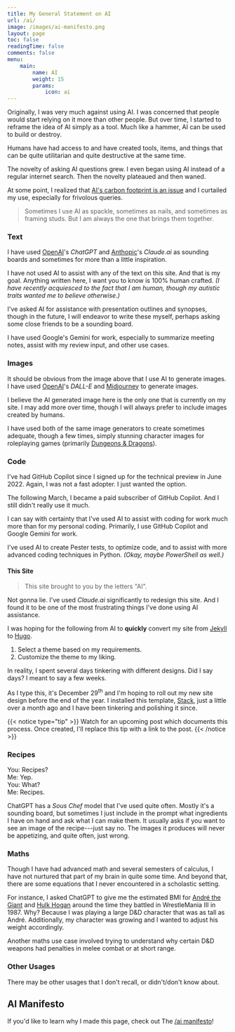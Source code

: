 ```yaml
---
title: My General Statement on AI
url: /ai/
image: /images/ai-manifesto.png
layout: page
toc: false
readingTime: false
comments: false
menu: 
    main:
        name: AI
        weight: 15
        params:
            icon: ai
---
```


Originally, I was very much against using AI.
I was concerned that people would start relying on it more than other people.
But over time, I started to reframe the idea of AI simply as a tool.
Much like a hammer, AI can be used to build or destroy.

Humans have had access to and have created tools, items, and things that can be quite utilitarian and quite destructive at the same time.

The novelty of asking AI questions grew.
I even began using AI instead of a regular internet search.
Then the novelty plateaued and then waned.

At some point, I realized that [AI's carbon footprint is an issue](https://www.nature.com/articles/s41598-024-54271-x) and I curtailed my use, especially for frivolous queries.

> Sometimes I use AI as spackle, sometimes as nails, and sometimes as framing studs.
> But I am always the one that brings them together.

### Text

I have used [OpenAI](https://openai.com/)'s _ChatGPT_ and [Anthopic](https://www.anthropic.com/)'s _Claude.ai_ as sounding boards and sometimes for more than a little inspiration.

I have not used AI to assist with any of the text on this site.
And that is my goal.
Anything written here, I want you to know is 100% human crafted.
_(I have recently acquiesced to the fact that I am human, though my autistic traits wanted me to believe otherwise.)_

I've asked AI for assistance with presentation outlines and synopses, though in the future, I will endeavor to write these myself, perhaps asking some close friends to be a sounding board.

I have used Google's Gemini for work, especially to summarize meeting notes, assist with my review input, and other use cases.

### Images

It should be obvious from the image above that I use AI to generate images.
I have used [OpenAI](https://openai.com/)'s _DALL-E_ and [Midjourney](https://docs.midjourney.com/) to generate images.

I believe the AI generated image here is the only one that is currently on my site.
I may add more over time, though I will always prefer to include images created by humans.

I have used both of the same image generators to create sometimes adequate, though a few times, simply stunning character images for roleplaying games (primarily [Dungeons & Dragons](https://www.dndbeyond.com/)).

### Code

I've had GitHub Copilot since I signed up for the technical preview in June 2022.
Again, I was not a fast adopter.
I just wanted the option.

The following March, I became a paid subscriber of GitHub Copilot.
And I still didn't really use it much.

I can say with certainty that I've used AI to assist with coding for work much more than for my personal coding.
Primarily, I use GitHub Copilot and Google Gemini for work.

I've used AI to create Pester tests, to optimize code, and to assist with more advanced coding techniques in Python. _(Okay, maybe PowerShell as well.)_

#### This Site

> This site brought to you by the letters "AI".

Not gonna lie.
I've used _Claude.ai_ significantly to redesign this site.
And I found it to be one of the most frustrating things I've done using AI assistance.

I was hoping for the following from AI to __quickly__ convert my site from [Jekyll](https://jekyllrb.com/) to [Hugo](https://gohugo.io/).

1. Select a theme based on my requirements.
1. Customize the theme to my liking.

In reality, I spent several days tinkering with different designs.
Did I say days?
I meant to say a few weeks.

As I type this, it's December 29<sup>th</sup> and I'm hoping to roll out my new site design before the end of the year.
I installed this template, [Stack](https://github.com/CaiJimmy/hugo-theme-stack), just a little over a month ago and I have been tinkering and polishing it since.

{{< notice type="tip" >}}
Watch for an upcoming post which documents this process.
Once created, I'll replace this tip with a link to the post.
{{< /notice >}}

### Recipes

You: Recipes?\
Me: Yep.\
You: What?\
Me: Recipes.

ChatGPT has a _Sous Chef_ model that I've used quite often.
Mostly it's a sounding board, but sometimes I just include in the prompt what ingredients I have on hand and ask what I can make them.
It usually asks if you want to see an image of the recipe---just say no.
The images it produces will never be appetizing, and quite often, just wrong.

### Maths

Though I have had advanced math and several semesters of calculus, I have not nurtured that part of my brain in quite some time.
And beyond that, there are some equations that I never encountered in a scholastic setting.

For instance, I asked ChatGPT to give me the estimated BMI for [André the Giant](https://en.wikipedia.org/wiki/Andr%C3%A9_the_Giant) and [Hulk Hogan](https://en.wikipedia.org/wiki/Hulk_Hogan) around the time they battled in WrestleMania III in 1987.
Why?
Because I was playing a large D&D character that was as tall as André.
Additionally, my character was growing and I wanted to adjust his weight accordingly.

Another maths use case involved trying to understand why certain D&D weapons had penalties in melee combat or at short range.

### Other Usages

There may be other usages that I don't recall, or didn't/don't know about.

## AI Manifesto

If you'd like to learn why I made this page, check out The [/ai manifesto](https://www.bydamo.la/p/ai-manifesto)!
